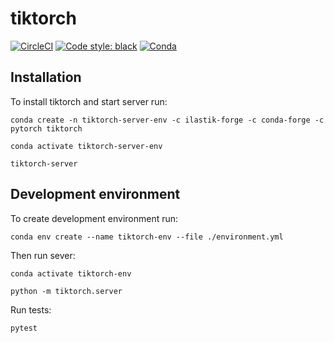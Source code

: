 # tiktorch
[![CircleCI](https://circleci.com/gh/ilastik/tiktorch.svg?style=shield)](https://circleci.com/gh/ilastik/tiktorch)
[![Code style: black](https://img.shields.io/badge/code%20style-black-000000.svg)](https://github.com/psf/black)
[![Conda](https://anaconda.org/ilastik-forge/tiktorch/badges/version.svg)](https://anaconda.org/ilastik-forge/tiktorch)

## Installation
To install tiktorch and start server run:
```
conda create -n tiktorch-server-env -c ilastik-forge -c conda-forge -c pytorch tiktorch

conda activate tiktorch-server-env

tiktorch-server
```

## Development environment

To create development environment run:

```
conda env create --name tiktorch-env --file ./environment.yml
```
Then run sever:

```
conda activate tiktorch-env

python -m tiktorch.server
```

Run tests:
```
pytest
```
